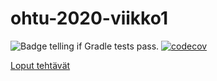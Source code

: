 # ohtu-2020-viikko1

![Badge telling if Gradle tests pass.](https://github.com/Le0nerdo/ohtu-2020-viikko1/workflows/Java%20CI%20with%20Gradle/badge.svg) [![codecov](https://codecov.io/gh/Le0nerdo/ohtu-2020-viikko1/branch/main/graph/badge.svg?token=MGUTMM7XZ6)](undefined)

[Loput tehtävät](https://github.com/Le0nerdo/ohtu-tehtavat)
